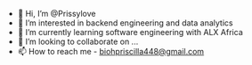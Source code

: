 - 👋 Hi, I’m @Prissylove
- 👀 I’m interested in backend engineering and data analytics
- 🌱 I’m currently learning software engineering with ALX Africa
- 💞️ I’m looking to collaborate on ...
- 📫 How to reach me - biohpriscilla448@gmail.com

<!---
Prissylove/Prissylove is a ✨ special ✨ repository because its `README.md` (this file) appears on your GitHub profile.
You can click the Preview link to take a look at your changes.
--->
